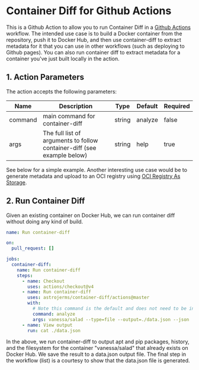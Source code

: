 # Container Diff for Github Actions

This is a Github Action to allow you to run Container Diff in a
[Github Actions](https://help.github.com/articles/about-github-actions/#about-github-actions)
workflow. The intended use case is to build a Docker container from the repository,
push it to Docker Hub, and then use container-diff to extract metadata for it that
you can use in other workflows (such as deploying to Github pages). You can also run
container diff to extract metadata for a container you've just built locally in the action.

## 1. Action Parameters

The action accepts the following parameters:

| Name | Description | Type| Default | Required |
|------|-------------|-----|---------|----------|
| command | main command for container-diff | string | analyze | false |
| args  | The full list of arguments to follow container-diff (see example below) | string | help | true |

See below for a simple example. Another interesting use case would be to generate metadata and upload
to an OCI registry using [OCI Registry As Storage](https://oras.land/).

## 2. Run Container Diff

Given an existing container on Docker Hub, we can run container diff
without doing any kind of build.

```yaml
name: Run container-diff

on:
  pull_request: []

jobs:
  container-diff:
    name: Run container-diff
    steps:
      - name: Checkout
        uses: actions/checkout@v4
      - name: Run container-diff
        uses: astrojerms/container-diff/actions@master
        with:
          # Note this command is the default and does not need to be included
          command: analyze
          args: vanessa/salad --type=file --output=./data.json --json
      - name: View output
        run: cat ./data.json
```

In the above, we run container-diff to output apt and pip packages, history,
and the filesystem for the container "vanessa/salad" that already exists on
Docker Hub. We save the result to a data.json output file. The final step in
the workflow (list) is a courtesy to show that the data.json file is generated.
